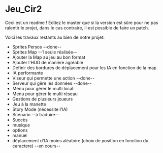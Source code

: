 # Jeu_Cir2
Ceci est un readme !
Editez le master que si la version est sûre pour ne pas ralentir le projet, dans le cas contraire, il est possible de faire un patch.

Voici les travaux restants au bien de notre projet:
- Sprites Persos --done--
- Sprites Map --1 seule réalisée--
- Ajouter la Map au jeu au bon format
- Ajouter l'HUD de manière agréable
- Définir des bordures de déplacement pour les IA en fonction de la map.
- IA performante
- Viseur qui permette une action --done--
- Serveur qui gère les données --done--
- Menu pour gérer le multi local
- Menu pour gérer le multi réseau
- Gestions de plusieurs joueurs
- Jeu à la manette
- Story Mode (nécessite l'IA)
- Scénario --à traduire--
- Succès
- musique
- options
- manuel
- déplacement d'IA moins aléatoire (choix de position en fonction du caractere) --en cours--

